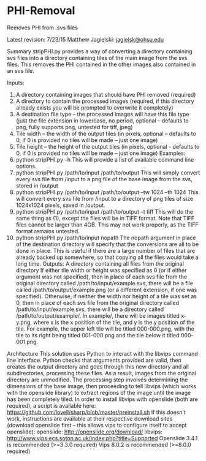 # PHI-Removal
Removes PHI from .svs files

Latest revision: 7/23/15
Matthew Jagielski: jagielsk@ohsu.edu

Summary
stripPHI.py provides a way of converting a directory containing svs files into a directory containing tiles of the main image from the svs files. This removes the PHI contained in the other images also contained in an svs file.

Inputs:
1.	A directory containing images that should have PHI removed (required)
2.	A directory to contain the processed images (required, if this directory already exists you will be prompted to overwrite it completely)
3.	A destination file type – the processed images will have this file type (just the file extension in lowercase, no period, optional – defaults to png, fully supports png, untested for tiff, jpeg)
4.	Tile width – the width of the output tiles (in pixels, optional – defaults to 0, if 0 is provided no tiles will be made – just one image)
5.	Tile height – the height of the output tiles (in pixels, optional - defaults to 0, if 0 is provided no tiles will be made – just one image)
Examples:
1.	python stripPHI.py –h
This will provide a list of available command line options.
2.	python stripPHI.py /path/to/input /path/to/output
This will simply convert every svs file from /input to a png file of the base image from the svs, stored in /output
3.	python stripPHI.py /path/to/input /path/to/output –tw 1024 –th 1024
This will convert every svs file from /input to a directory of png tiles of size 1024x1024 pixels, saved in /output.
4.	python stripPHI.py /path/to/input /path/to/output –t tiff
This will do the same thing as (1), except the files will be in TIFF format. Note that TIFF files cannot be larger than 4GB. This may not work properly, as the TIFF format remains untested.
5.	python stripPHI.py /path/to/input nopath
The nopath argument in place of the destination directory will specify that the conversions are all to be done in place. This is useful if there are a large number of files that are already backed up somewhere, so that copying all the files would take a long time.
Outputs:
A directory containing all files from the original directory
If either tile width or height was specified as 0 (or if either argument was not specified), then in place of each svs file from the original directory called /path/to/input/example.svs, there will be a file called /path/to/output/example.png (or a different extension, if one was specified). 
Otherwise, if neither the width nor height of a tile was set as 0, then in place of each svs file from the original directory called /path/to/input/example.svs, there will be a directory called /path/to/output/example/. In example/, there will be images titled x-y.png, where x is the x position of the tile, and y is the y position of the tile. For example, the upper left tile will be titled 000-000.png, with the tile to its right being titled 001-000.png and the tile below it titled 000-001.png.

Architecture
This solution uses Python to interact with the libvips command line interface. Python checks that arguments provided are valid, then creates the output directory and goes through this new directory and all subdirectories, processing these files. As a result, images from the original directory are unmodified.
The processing step involves determining the dimensions of the base image, then proceeding to tell libvips (which works with the openslide library) to extract regions of the image until the image has been completely tiled.
In order to install libvips with openslide (both are required), a script is available here: https://github.com/lovell/sharp/blob/master/preinstall.sh
If this doesn’t work, instructions are available at their respective download sites (download openslide first – this allows vips to configure itself to accept openslide):
openslide: http://openslide.org/download/
libvips: http://www.vips.ecs.soton.ac.uk/index.php?title=Supported
Openslide 3.4.1 is recommended (>=3.3.0 required)
Vips 8.0.2 is recommended (>=8.0.0 required)

